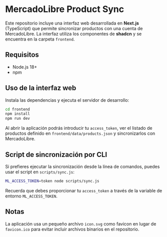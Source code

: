 # MercadoLibre Product Sync

Este repositorio incluye una interfaz web desarrollada en **Next.js** (TypeScript) que permite sincronizar productos con una cuenta de MercadoLibre. La interfaz utiliza los componentes de **shadcn** y se encuentra en la carpeta `frontend`.

## Requisitos

- Node.js 18+
- npm

## Uso de la interfaz web

Instala las dependencias y ejecuta el servidor de desarrollo:

```bash
cd frontend
npm install
npm run dev
```

Al abrir la aplicación podrás introducir tu `access_token`, ver el listado de productos definido en `frontend/data/products.json` y sincronizarlos con MercadoLibre.

## Script de sincronización por CLI

Si prefieres ejecutar la sincronización desde la línea de comandos, puedes usar el script en `scripts/sync.js`:

```bash
ML_ACCESS_TOKEN=token node scripts/sync.js
```

Recuerda que debes proporcionar tu `access_token` a través de la variable de entorno `ML_ACCESS_TOKEN`.

## Notas

La aplicación usa un pequeño archivo `icon.svg` como favicon en lugar de `favicon.ico` para evitar incluir archivos binarios en el repositorio.
